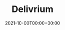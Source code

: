 ---
title: Delivrium
stack: MERN
slug: https://delivriumfront.osc-fr1.scalingo.io/
date: 2021-10-00T00:00+00:00
thumbs: ../images/img/livre.jpg
---